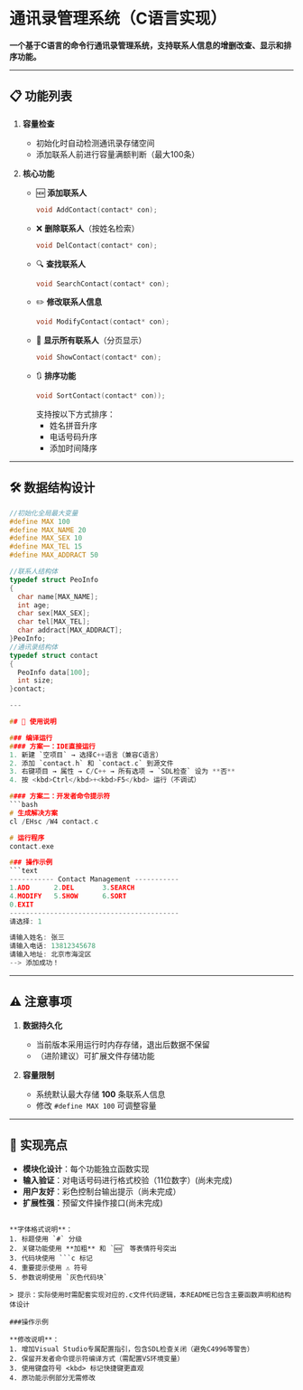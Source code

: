 # 通讯录管理系统（C语言实现）

**一个基于C语言的命令行通讯录管理系统，支持联系人信息的增删改查、显示和排序功能。**

---

## 📋 功能列表

1. **容量检查**  
   - 初始化时自动检测通讯录存储空间
   - 添加联系人前进行容量满额判断（最大100条）

2. **核心功能**  
   - 🆕 **添加联系人**  
     ```c
     void AddContact(contact* con);
     ```
   - ❌ **删除联系人**（按姓名检索）
     ```c
     void DelContact(contact* con);
     ```
   - 🔍 **查找联系人**
     ```c
     void SearchContact(contact* con);
     ```
   - ✏️ **修改联系人信息**  
     ```c
     void ModifyContact(contact* con);
     ```
   - 📜 **显示所有联系人**（分页显示）  
     ```c
     void ShowContact(contact* con);
     ```
   - 🔃 **排序功能**  
     ```c
     void SortContact(contact* con));
     ```
     支持按以下方式排序：
     - 姓名拼音升序
     - 电话号码升序
     - 添加时间降序

---

## 🛠 数据结构设计

  ```c
  //初始化全局最大变量
  #define MAX 100
  #define MAX_NAME 20
  #define MAX_SEX 10
  #define MAX_TEL 15
  #define MAX_ADDRACT 50
  
  //联系人结构体
  typedef struct PeoInfo
  {
  	char name[MAX_NAME];
  	int age;
  	char sex[MAX_SEX];
  	char tel[MAX_TEL];
  	char addract[MAX_ADDRACT];
  }PeoInfo;
  //通讯录结构体
  typedef struct contact
  {
  	PeoInfo data[100];
  	int size;
  }contact;
  
  ---

## 🚀 使用说明

  ### 编译运行
  #### 方案一：IDE直接运行
  1. 新建 `空项目` → 选择C++语言（兼容C语言）
  2. 添加 `contact.h` 和 `contact.c` 到源文件
  3. 右键项目 → 属性 → C/C++ → 所有选项 → `SDL检查` 设为 **否**
  4. 按 <kbd>Ctrl</kbd>+<kbd>F5</kbd> 运行（不调试）
  
  #### 方案二：开发者命令提示符
  ```bash
  # 生成解决方案
  cl /EHsc /W4 contact.c
  
  # 运行程序
  contact.exe
  
  ### 操作示例
  ```text
  ----------- Contact Management -----------
  1.ADD      2.DEL       3.SEARCH
  4.MODIFY   5.SHOW      6.SORT
  0.EXIT
  ------------------------------------------
  请选择: 1
  
  请输入姓名: 张三
  请输入电话: 13812345678
  请输入地址: 北京市海淀区
  --> 添加成功！
  ```
  
  ---

## ⚠️ 注意事项

1. **数据持久化**  
   - 当前版本采用运行时内存存储，退出后数据不保留
   - （进阶建议）可扩展文件存储功能

2. **容量限制**  
   - 系统默认最大存储 **100** 条联系人信息
   - 修改 `#define MAX 100` 可调整容量
  
---

## 📌 实现亮点

- **模块化设计**：每个功能独立函数实现
- **输入验证**：对电话号码进行格式校验（11位数字）(尚未完成)
- **用户友好**：彩色控制台输出提示（尚未完成）
- **扩展性强**：预留文件操作接口(尚未完成)

```

**字体格式说明**：
1. 标题使用 `#` 分级
2. 关键功能使用 **加粗** 和 `🆕` 等表情符号突出
3. 代码块使用 ```c 标记
4. 重要提示使用 ⚠️ 符号
5. 参数说明使用 `灰色代码块`

> 提示：实际使用时需配套实现对应的.c文件代码逻辑，本README已包含主要函数声明和结构体设计

###操作示例

**修改说明**：
1. 增加Visual Studio专属配置指引，包含SDL检查关闭（避免C4996等警告）
2. 保留开发者命令提示符编译方式（需配置VS环境变量）
3. 使用键盘符号 <kbd> 标记快捷键更直观
4. 原功能示例部分无需修改
